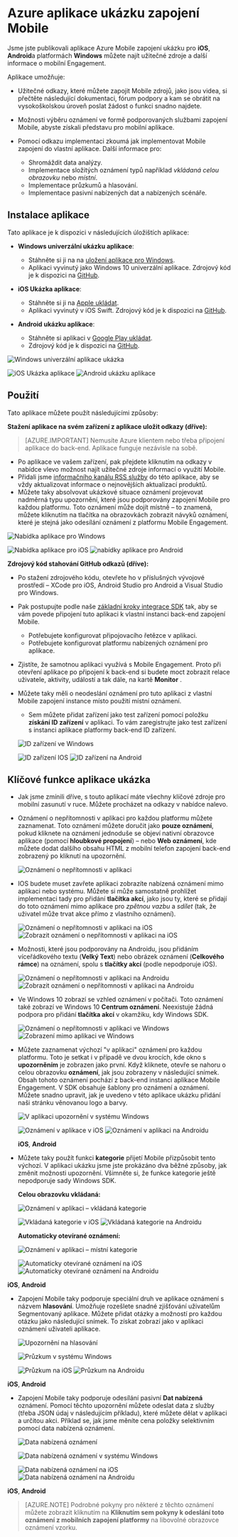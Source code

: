 <properties
    pageTitle="Azure aplikace ukázku Mobile zapojení | Microsoft Azure"
    description="Popisuje, odkud si můžete stáhnout, jak používat a výhody používání aplikace ukázku zapojení Mobile Azure"
    services="mobile-engagement"
    documentationCenter="mobile"
    authors="piyushjo"
    manager="erikre"
    editor="" />

<tags
    ms.service="mobile-engagement"
    ms.workload="mobile"
    ms.tgt_pltfrm="na"
    ms.devlang="na"
    ms.topic="article"
    ms.date="06/10/2016"
    ms.author="piyushjo" />

# <a name="azure-mobile-engagement-demo-app"></a>Azure aplikace ukázku zapojení Mobile

Jsme jste publikovali aplikace Azure Mobile zapojení ukázku pro **iOS**, **Android**a platformách **Windows** můžete najít užitečné zdroje a další informace o mobilní Engagement.

Aplikace umožňuje:

- Užitečné odkazy, které můžete zapojit Mobile zdrojů, jako jsou videa, si přečtěte následující dokumentaci, fórum podpory a kam se obrátit na vysokoškolskou úroveň poslat žádost o funkci snadno najdete.
- Možnosti výběru oznámení ve formě podporovaných službami zapojení Mobile, abyste získali představu pro mobilní aplikace.
- Pomocí odkazu implementaci zkoumá jak implementovat Mobile zapojení do vlastní aplikace. Další informace pro:

    - Shromáždit data analýzy.
    - Implementace složitých oznámení typů například *vkládaná celou obrazovku* nebo *místní*.
    - Implementace průzkumů a hlasování.
    - Implementace pasivní nabízených dat a nabízených scénáře.   

## <a name="app-installation"></a>Instalace aplikace
Tato aplikace je k dispozici v následujících úložištích aplikace:

- **Windows univerzální ukázku aplikace**:

    - Stáhněte si ji na na [uložení aplikace pro Windows](https://www.microsoft.com/en-us/store/apps/azure-mobile-engagement/9nblggh4qmh2).
    - Aplikaci vyvinutý jako Windows 10 univerzální aplikace. Zdrojový kód je k dispozici na [GitHub](https://github.com/Azure/azure-mobile-engagement-app-windows).

- **iOS Ukázka aplikace**:

    - Stáhněte si ji na [Apple ukládat](https://itunes.apple.com/us/app/azure%20mobile%20engagement/id1105090090).
    - Aplikaci vyvinutý v iOS Swift. Zdrojový kód je k dispozici na [GitHub](https://github.com/Azure/azure-mobile-engagement-app-ios).

- **Android ukázku aplikace**:

    - Stáhněte si aplikaci v [Google Play ukládat](https://play.google.com/store/apps/details?id=com.microsoft.azure.engagement).
    - Zdrojový kód je k dispozici na [GitHub](https://github.com/Azure/azure-mobile-engagement-app-android).

![Windows univerzální aplikace ukázka][1]

![iOS Ukázka aplikace][2]
![Android ukázku aplikace][3]


## <a name="usage"></a>Použití

Tato aplikace můžete použít následujícími způsoby:

**Stažení aplikace na svém zařízení z aplikace uložit odkazy (dříve):**

>[AZURE.IMPORTANT] Nemusíte Azure klientem nebo třeba připojení aplikace do back-end. Aplikace funguje nezávisle na sobě.

- Po aplikace ve vašem zařízení, pak přejdete kliknutím na odkazy v nabídce vlevo možnost najít užitečné zdroje informací o využití Mobile.
- Přidali jsme [informačního kanálu RSS služby](https://aka.ms/azmerssfeed) do této aplikace, aby se vždy aktualizovat informace o nejnovějších aktualizací produktů.
- Můžete taky absolvovat ukázkové situace oznámení projevovat nadměrná typu upozornění, které jsou podporovány zapojení Mobile pro každou platformu. Toto oznámení může dojít místně – to znamená, můžete kliknutím na tlačítka na obrazovkách zobrazit návyků oznámení, které je stejná jako odesílání oznámení z platformu Mobile Engagement.

![Nabídka aplikace pro Windows][4]

![Nabídka aplikace pro iOS][5]
![nabídky aplikace pro Android][6]

**Zdrojový kód stahování GitHub odkazů (dříve):**

- Po stažení zdrojového kódu, otevřete ho v příslušných vývojové prostředí – XCode pro iOS, Android Studio pro Android a Visual Studio pro Windows.
- Pak postupujte podle naše [základní kroky integrace SDK](mobile-engagement-windows-store-dotnet-get-started.md) tak, aby se vám povede připojení tuto aplikaci k vlastní instanci back-end zapojení Mobile.
    - Potřebujete konfigurovat připojovacího řetězce v aplikaci.
    - Potřebujete konfigurovat platformu nabízených oznámení pro aplikace.
- Zjistíte, že samotnou aplikaci využívá s Mobile Engagement. Proto při otevření aplikace po připojení k back-end si budete moct zobrazit relace uživatele, aktivity, událostí a tak dále, na kartě **Monitor** .
- Můžete taky měli o neodeslání oznámení pro tuto aplikaci z vlastní Mobile zapojení instance místo použití místní oznámení.
    - Sem můžete přidat zařízení jako test zařízení pomocí položku **získání ID zařízení** v aplikaci. To vám zaregistrujte jako test zařízení s instanci aplikace platformy back-end ID zařízení.

    ![ID zařízení ve Windows][7]

    ![ID zařízení IOS][8]
    ![ID zařízení na Android][9]

## <a name="key-features-of-the-demo-app"></a>Klíčové funkce aplikace ukázka

- Jak jsme zmínili dříve, s touto aplikací máte všechny klíčové zdroje pro mobilní zasunutí v ruce. Můžete procházet na odkazy v nabídce nalevo.

- Oznámení o nepřítomnosti v aplikaci pro každou platformu můžete zaznamenat. Toto oznámení můžete doručit jako **pouze oznámení**, pokud kliknete na oznámení jednoduše se objeví nativní obrazovce aplikace (pomocí **hloubkové propojení**) – nebo **Web oznámení**, kde můžete dodat dalšího obsahu HTML z mobilní telefon zapojení back-end zobrazený po kliknutí na upozornění.

    ![Oznámení o nepřítomnosti v aplikaci][29]

- IOS budete muset zavřete aplikaci zobrazíte nabízená oznámení mimo aplikaci nebo systému. Můžete si může samostatně prohlížet implementaci tady pro přidání **tlačítka akcí**, jako jsou ty, které se přidají do toto oznámení mimo aplikace pro *zpětnou vazbu* a *sdílet* (tak, že uživatel může trvat akce přímo z vlastního oznámení).

    ![Oznámení o nepřítomnosti v aplikaci na iOS][11] ![Zobrazit oznámení o nepřítomnosti v aplikaci na iOS][14]

- Možnosti, které jsou podporovány na Androidu, jsou přidáním víceřádkového textu (**Velký Text**) nebo obrázek oznámení (**Celkového rámce**) na oznámení, spolu s **tlačítky akcí** (podle nepodporuje iOS).

    ![Oznámení o nepřítomnosti v aplikaci na Androidu][12] ![Zobrazit oznámení o nepřítomnosti v aplikaci na Androidu][15]

- Ve Windows 10 zobrazí se vzhled oznámení v počítači. Toto oznámení také zobrazí ve Windows 10 **Centrum oznámení**. Neexistuje žádná podpora pro přidání **tlačítka akcí** v okamžiku, kdy Windows SDK.

    ![Oznámení o nepřítomnosti v aplikaci ve Windows][10] ![Zobrazení mimo aplikaci ve Windows][13]

- Můžete zaznamenat výchozí "v aplikaci" oznámení pro každou platformu. Toto je setkat i v případě ve dvou krocích, kde okno s **upozorněním** je zobrazen jako první. Když kliknete, otevře se nahoru o celou obrazovku **oznámení**, jak jsou zobrazeny v následující snímek. Obsah tohoto oznámení pochází z back-end instanci aplikace Mobile Engagement. V SDK obsahuje šablony pro oznámení a oznámení. Můžete snadno upravit, jak je uvedeno v této aplikace ukázku přidání naši stránku věnovanou logo a barvy.  

    ![V aplikaci upozornění v systému Windows][16]

    ![Oznámení v aplikace v iOS][17]  ![Oznámení v aplikaci na Androidu][18]

    **iOS**, **Android**

- Můžete taky použít funkci **kategorie** přijetí Mobile přizpůsobit tento výchozí. V aplikaci ukázku jsme jste prokázáno dva běžné způsoby, jak změnit možnosti upozornění. Všimněte si, že funkce kategorie ještě nepodporuje sady Windows SDK.

    **Celou obrazovku vkládaná:**

    ![Oznámení v aplikaci – vkládaná kategorie][30]

    ![Vkládaná kategorie v iOS][21]  ![Vkládaná kategorie na Androidu][22]

    **Automaticky otevírané oznámení:**

    ![Oznámení v aplikaci – místní kategorie][31]

    ![Automaticky otevírané oznámení na iOS][19]   ![Automaticky otevírané oznámení na Androidu][20]

**iOS**, **Android**

- Zapojení Mobile taky podporuje speciální druh ve aplikace oznámení s názvem **hlasování**. Umožňuje rozešlete snadné zjišťování uživatelům Segmentovaný aplikace. Můžete přidat otázky a možností pro každou otázku jako následující snímek. To získat zobrazí jako v aplikaci oznámení uživateli aplikace.   

    ![Upozornění na hlasování][32]

    ![Průzkum v systému Windows][26]

    ![Průzkum na iOS][27]   ![Průzkum na Androidu][28]

**iOS**, **Android**

- Zapojení Mobile taky podporuje odesílání pasivní **Dat nabízená** oznámení. Pomocí těchto upozornění můžete odeslat data z služby (třeba JSON údaj v následujícím příkladu), které můžete dělat v aplikaci a určitou akci. Příklad se, jak jsme měníte cena položky selektivním pomocí data nabízená oznámení.

    ![Data nabízená oznámení][33]

    ![Data nabízená oznámení v systému Windows][23]

    ![Data nabízená oznámení na iOS][24]  ![Data nabízená oznámení na Androidu][25]

**iOS**, **Android**

> [AZURE.NOTE] Podrobné pokyny pro některé z těchto oznámení můžete zobrazit kliknutím na **Kliknutím sem pokyny k odeslání toto oznámení z mobilních zapojení platformy** na libovolné obrazovce oznámení vzorku.


[1]: ./media/mobile-engagement-demo-apps/home-windows.png
[2]: ./media/mobile-engagement-demo-apps/home-ios.png
[3]: ./media/mobile-engagement-demo-apps/home-android.png
[4]: ./media/mobile-engagement-demo-apps/menu-windows.png
[5]: ./media/mobile-engagement-demo-apps/menu-ios.png
[6]: ./media/mobile-engagement-demo-apps/menu-android.png
[7]: ./media/mobile-engagement-demo-apps/device-id-windows.png
[8]: ./media/mobile-engagement-demo-apps/device-id-ios.png
[9]: ./media/mobile-engagement-demo-apps/device-id-android.png
[10]: ./media/mobile-engagement-demo-apps/out-of-app-windows.png
[11]: ./media/mobile-engagement-demo-apps/out-of-app-ios.png
[12]: ./media/mobile-engagement-demo-apps/out-of-app-android.png
[13]: ./media/mobile-engagement-demo-apps/out-of-app-display-windows.png
[14]: ./media/mobile-engagement-demo-apps/out-of-app-display-ios.png
[15]: ./media/mobile-engagement-demo-apps/out-of-app-display-android.png
[16]: ./media/mobile-engagement-demo-apps/in-app-windows.png
[17]: ./media/mobile-engagement-demo-apps/in-app-ios.png
[18]: ./media/mobile-engagement-demo-apps/in-app-android.png
[19]: ./media/mobile-engagement-demo-apps/pop-up-ios.png
[20]: ./media/mobile-engagement-demo-apps/pop-up-android.png
[21]: ./media/mobile-engagement-demo-apps/interstitial-ios.png
[22]: ./media/mobile-engagement-demo-apps/interstitial-android.png
[23]: ./media/mobile-engagement-demo-apps/data-push-windows.png
[24]: ./media/mobile-engagement-demo-apps/data-push-ios.png
[25]: ./media/mobile-engagement-demo-apps/data-push-android.png
[26]: ./media/mobile-engagement-demo-apps/survey-windows.png
[27]: ./media/mobile-engagement-demo-apps/survey-ios.png
[28]: ./media/mobile-engagement-demo-apps/survey-android.png
[29]: ./media/mobile-engagement-demo-apps/out-of-app.png
[30]: ./media/mobile-engagement-demo-apps/in-app-interstitial.png
[31]: ./media/mobile-engagement-demo-apps/in-app-pop-up.png
[32]: ./media/mobile-engagement-demo-apps/notification-poll.png
[33]: ./media/mobile-engagement-demo-apps/notification-data-push.png
